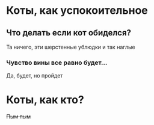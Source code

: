 # Коты, как успокоительное

## Что делать если кот обиделся?
Та ничего, эти шерстенные ублюдки и так наглые

### Чувство вины все равно будет...
Да, будет, но пройдет

# Коты, как кто?
~~Пым пым~~